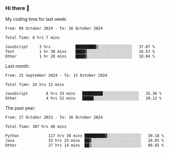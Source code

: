 ### Hi there 👋

My coding time for last week:

<!--START_SECTION:week-->

```txt
From: 09 October 2024 - To: 16 October 2024

Total Time: 8 hrs 7 mins

JavaScript     3 hrs           █████████▒░░░░░░░░░░░░░░░   37.07 %
Text           1 hr 30 mins    ████▓░░░░░░░░░░░░░░░░░░░░   18.57 %
Other          1 hr 28 mins    ████▓░░░░░░░░░░░░░░░░░░░░   18.04 %
```

<!--END_SECTION:week-->

Last month:

<!--START_SECTION:month-->

```txt
From: 15 September 2024 - To: 15 October 2024

Total Time: 24 hrs 12 mins

JavaScript        8 hrs 33 mins   █████████░░░░░░░░░░░░░░░░   35.36 %
Other             4 hrs 52 mins   █████░░░░░░░░░░░░░░░░░░░░   20.12 %
```

<!--END_SECTION:month-->

The past year:

<!--START_SECTION:year-->

```txt
From: 17 October 2023 - To: 16 October 2024

Total Time: 307 hrs 46 mins

Python             117 hrs 30 mins █████████▓░░░░░░░░░░░░░░░   38.18 %
Java               33 hrs 23 mins  ██▓░░░░░░░░░░░░░░░░░░░░░░   10.85 %
Other              27 hrs 14 mins  ██▒░░░░░░░░░░░░░░░░░░░░░░   08.85 %
```

<!--END_SECTION:year-->
